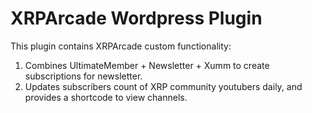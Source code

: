 # XRPArcade Wordpress Plugin

This plugin contains XRPArcade custom functionality:

1. Combines UltimateMember + Newsletter + Xumm to create subscriptions for newsletter.
2. Updates subscribers count of XRP community youtubers daily, and provides a shortcode to view channels.
